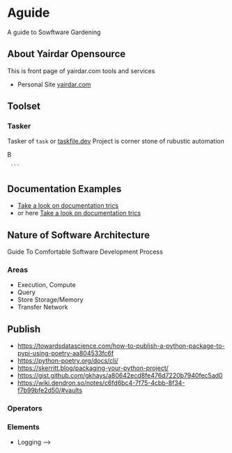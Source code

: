<!-- ---
hide:
- toc
--- -->

# Aguide

A guide to Sowftware Gardening

## About Yairdar Opensource

This is front page of yairdar.com tools and services

- Personal Site [yairdar.com](http://167.86.127.241/)

## Toolset

### Tasker

Tasker of `task` or [taskfile.dev](https://taskfile.dev) Project
is corner stone of rubustic automation

<!-- 
> We consider that you have conda or python installed
> and working environment activated.

```bash
# clone this repo
git clone https://github.com/yairdar/aguide.git  # or via ssh with arg=git@github.com:yairdar/aguide.git

# install mkdocs deps in current envoronment
task docs-builder:install-pip-deps

# try to build site from source
task docs-builder:build-site
```

Now we can see documentation using

> `task docs-builder:serve-source`

!!! tip "Autp Port Forwarding"
    Click on http link in vscode (with ctrl(win), alt(macos))
    and it will create port forward and open link in browser

## The Full picture

???+ note "FULL Picture"
     ```mermaid
     graph LR
         A --> B
     ```

## Documentation Examples

- [Take a look on documentation trics](./guides/mkdocs-guide.md)
- or here [Take a look on documentation trics](./docs/guides/mkdocs-guide.md)


## Nature of Software Architecture
Guide To Comfortable Software Development Process

###  Areas

- Execution, Compute
- Query
- Store Storage/Memory
- Transfer Network

## Publish

- https://towardsdatascience.com/how-to-publish-a-python-package-to-pypi-using-poetry-aa804533fc6f
- https://python-poetry.org/docs/cli/
- https://skerritt.blog/packaging-your-python-project/
- https://gist.github.com/gkhays/a80642ecd8fe476d7220b7940fec5ad0
- https://wiki.dendron.so/notes/c6fd6bc4-7f75-4cbb-8f34-f7b99bfe2d50/#vaults

### Operators

### Elements
- Logging -->
